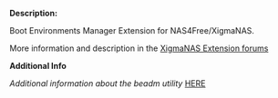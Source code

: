 **Description:**

 Boot Environments Manager Extension for NAS4Free/XigmaNAS.

 More information and description in the <a href="https://www.xigmanas.com/forums/viewforum.php?f=71">XigmaNAS Extension forums</a>

**Additional Info**

 *Additional information about the beadm utility* <a href="https://www.freebsd.org/cgi/man.cgi?query=beadm">HERE</a>
